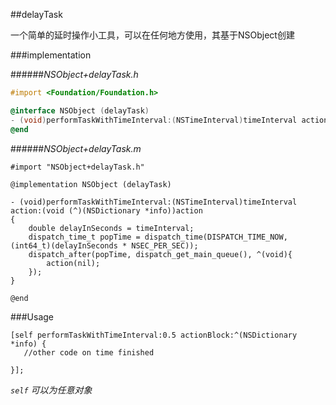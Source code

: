 ##delayTask

一个简单的延时操作小工具，可以在任何地方使用，其基于NSObject创建

###implementation

######*NSObject+delayTask.h*

```objective-c
#import <Foundation/Foundation.h>

@interface NSObject (delayTask)
- (void)performTaskWithTimeInterval:(NSTimeInterval)timeInterval action:(void (^)(NSDictionary *info))action;
@end
```
######*NSObject+delayTask.m*

```
#import "NSObject+delayTask.h"

@implementation NSObject (delayTask)

- (void)performTaskWithTimeInterval:(NSTimeInterval)timeInterval action:(void (^)(NSDictionary *info))action
{
    double delayInSeconds = timeInterval;
    dispatch_time_t popTime = dispatch_time(DISPATCH_TIME_NOW, (int64_t)(delayInSeconds * NSEC_PER_SEC));
    dispatch_after(popTime, dispatch_get_main_queue(), ^(void){
        action(nil);
    });
}

@end
```


###Usage

```
[self performTaskWithTimeInterval:0.5 actionBlock:^(NSDictionary *info) {
   //other code on time finished
        
}];

```

*`self` 可以为任意对象*